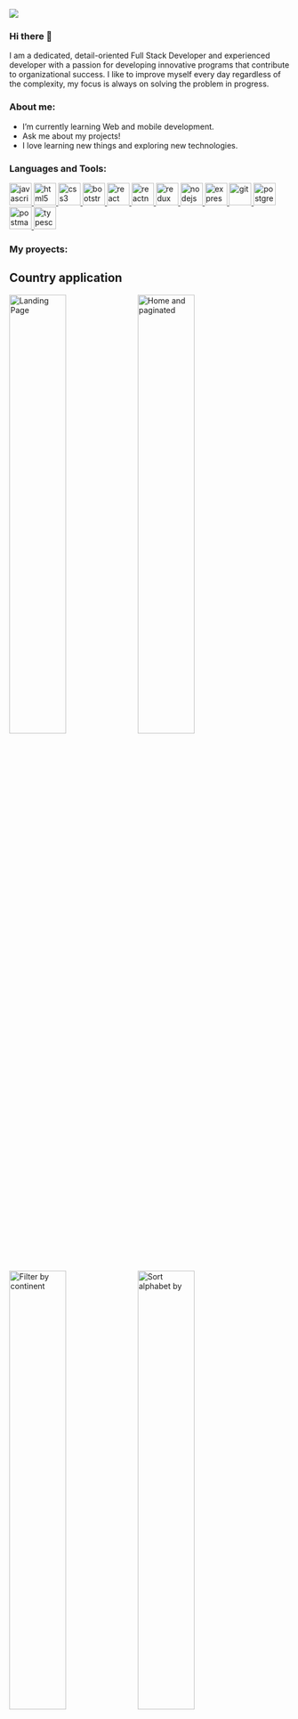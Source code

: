 ![](https://media.giphy.com/media/rvVHtEf42qjWDgmsDp/giphy.gif)

### Hi there 👋

I am a dedicated, detail-oriented Full Stack Developer and experienced developer with a passion for developing innovative programs that contribute to organizational success. I like to improve myself every day regardless of the complexity, my focus is always on solving the problem in progress.

<h3 align="left">About me:</h3>

- I’m currently learning Web and mobile development.
- Ask me about my projects!
- I love learning new things and exploring new technologies.

<h3 align="left">Languages and Tools:</h3>
<p align="left">  <a href="https://developer.mozilla.org/en-US/docs/Web/JavaScript" target="_blank"> <img src="https://upload.wikimedia.org/wikipedia/commons/thumb/9/99/Unofficial_JavaScript_logo_2.svg/1024px-Unofficial_JavaScript_logo_2.svg.png" alt="javascript" width="40" height="40"/> </a> 
<a href="https://www.w3.org/html/" target="_blank"> <img src="https://upload.wikimedia.org/wikipedia/commons/thumb/3/38/HTML5_Badge.svg/600px-HTML5_Badge.svg.png" alt="html5" width="40" height="40"/> </a>
<a href="https://www.w3schools.com/css/" target="_blank"> <img src="https://cdn4.iconfinder.com/data/icons/social-media-logos-6/512/121-css3-512.png" alt="css3" width="40" height="40"/> </a> 
<a href="https://getbootstrap.com" target="_blank"> <img src="https://upload.wikimedia.org/wikipedia/commons/thumb/b/b2/Bootstrap_logo.svg/1024px-Bootstrap_logo.svg.png" alt="bootstrap" width="40" height="40"/> </a> 
<a href="https://reactjs.org/" target="_blank"> <img src="https://seeklogo.com/images/R/react-logo-7B3CE81517-seeklogo.com.png" alt="react" width="40" height="40"/> </a> 
<a href="https://reactnative.dev/" target="_blank"> <img src="https://reactnative.dev/img/header_logo.svg" alt="reactnative" width="40" height="40"/> </a> 
<a href="https://redux.js.org" target="_blank"> <img src="https://seeklogo.com/images/R/redux-logo-9CA6836C12-seeklogo.com.png" alt="redux" width="40" height="40"/> </a> 
<a href="https://nodejs.org" target="_blank"> <img src="https://cdn.pixabay.com/photo/2015/04/23/17/41/node-js-736399_960_720.png" alt="nodejs" height="40"/> </a>
<a href="https://expressjs.com" target="_blank"> <img src="https://i.cloudup.com/zfY6lL7eFa-3000x3000.png" alt="express" height="40"/> </a> 
<a href="https://git-scm.com/" target="_blank"> <img src="https://www.vectorlogo.zone/logos/git-scm/git-scm-icon.svg" alt="git" width="40" height="40"/> </a> 
<a href="https://www.postgresql.org" target="_blank"> <img src="https://upload.wikimedia.org/wikipedia/commons/thumb/2/29/Postgresql_elephant.svg/1200px-Postgresql_elephant.svg.png" alt="postgresql" width="40" height="40"/> </a> 
<a href="https://postman.com" target="_blank"> <img src="https://www.vectorlogo.zone/logos/getpostman/getpostman-icon.svg" alt="postman" width="40" height="40"/> </a> 
<a href="https://www.typescriptlang.org/" target="_blank"> <img src="https://upload.wikimedia.org/wikipedia/commons/thumb/4/4c/Typescript_logo_2020.svg/1200px-Typescript_logo_2020.svg.png" alt="typescript" width="40" height="40"/> </a>
  
  
  
 <h3 align="left">My proyects:</h3>
 <h2 align="left">Country application</h2>
 
 <p>
  <a><img width="45%" src="https://user-images.githubusercontent.com/78769625/158902871-95403533-0896-451c-ba10-30d31a54f502.png" alt="Landing Page" ></a>
  <a><img width="45%" src="https://user-images.githubusercontent.com/78769625/158903702-178139f2-d049-4f84-a73b-15134db19837.png" alt="Home and paginated "></a>
  <a><img width="45%" src="https://user-images.githubusercontent.com/78769625/158904096-e67088aa-d31d-4229-acd7-8f8a93afb507.png" alt="Filter by continent"></a>
  <a><img width="45%" src="https://user-images.githubusercontent.com/78769625/158905744-134ed46f-d858-4e77-9033-3e3e2eb4a245.png" alt="Sort alphabet by"></a>
  </p>
  <p>
  The project is about Countries and consists of a SPA (Single Page Application) using React for the Front End and redux as state management. All components were developed with CSS without the use of external libraries. The SPA consumes data from an API (restcountries) and a Database created in postgreSQl, through a Back End developed in Node.Js using Express, adding new features to the original API. Some features of the project: Sorting and filters, controlled form for creating activities, search cache.
  <p>
    https://www.linkedin.com/feed/update/urn:li:activity:6910047377395449856/
  </p>
  
  </p>
  <p>
  <a><img width="45%" src="https://user-images.githubusercontent.com/78769625/158905937-14ed12a9-4c21-4541-91cc-95f5a9126c2b.png" alt="SearchBar"></a>
  <a><img width="45%" src="https://user-images.githubusercontent.com/78769625/158906166-53c69e53-aaf2-45d3-aac6-192429046692.png" alt="Add activity"></a>
  <a><img width="45%" src="https://user-images.githubusercontent.com/78769625/158906317-76a0e66b-1c9f-442f-8f74-36c7f5f14632.png" alt="Create activity"></a>
  <a><img width="45%" src="https://user-images.githubusercontent.com/78769625/158906749-85cf0eda-94d3-4f69-898a-a59aba31f717.png" alt="Country detail"></a>
  <a><img width="45%" src="https://user-images.githubusercontent.com/78769625/158906563-2b3d3750-57cc-454f-9cad-ecd01ee54796.png" alt="Activity created in the country"></a>
 </p>
 <h2 align="left">E-commerce Beef Shop</h2>
 <p>
  Development of a SPA (Single Page Application) using React for the Front End and redux as state management. All the components were developed with CSS without the   use of libraries external. The SPA consumes data from an API (restcountries) and a Database created in postgreSQl, through a Back End developed in Node.Js using     Express, adding new functionalities to the original API. Some features of the project: Ordering and filters, controlled form for the creation of activities, cache   of search.
   <p>
  <a><img width="45%" src="https://user-images.githubusercontent.com/78769625/166521348-ced29bec-51b1-4576-b7d7-2ac42a26bf61.png" alt=""></a>
  <a><img width="45%" src="https://user-images.githubusercontent.com/78769625/166521896-76bfb380-16af-4dcd-82bb-bdd238cf0e52.png" alt=""></a>
  <a><img width="45%" src="https://user-images.githubusercontent.com/78769625/166522037-aad8d7ec-43f9-46a5-a9e5-e01d018c0777.png" alt=""></a>
  </p>
  <p>
  https://beefshop.vercel.app/
  </p>
</p>

    
<h3 align="left">Connect with me:</h3>
<span >
<a href="https://www.linkedin.com/in/fabricio-olivera-developer/" ><img width="5%" src="https://cdn-icons-png.flaticon.com/512/174/174857.png"> &nbsp;
<a href="mailto:oliverafabricio25@gmail.com" ><img width="5%" src="https://cdn.icon-icons.com/icons2/2631/PNG/512/gmail_new_logo_icon_159149.png">
</span>




